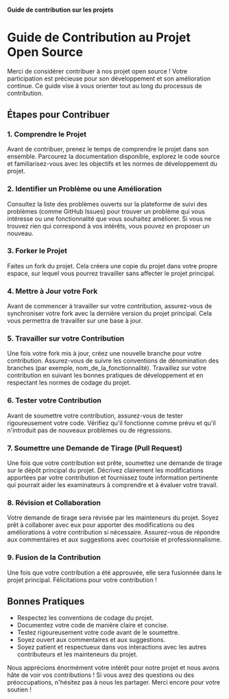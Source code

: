 #### Guide de contribution sur les projets

# Guide de Contribution au Projet Open Source

Merci de considérer contribuer à nos projet open source ! Votre participation est précieuse pour son développement et son amélioration continue. Ce guide vise à vous orienter tout au long du processus de contribution.

## Étapes pour Contribuer

### 1. Comprendre le Projet

Avant de contribuer, prenez le temps de comprendre le projet dans son ensemble. Parcourez la documentation disponible, explorez le code source et familiarisez-vous avec les objectifs et les normes de développement du projet.

### 2. Identifier un Problème ou une Amélioration

Consultez la liste des problèmes ouverts sur la plateforme de suivi des problèmes (comme GitHub Issues) pour trouver un problème qui vous intéresse ou une fonctionnalité que vous souhaitez améliorer. Si vous ne trouvez rien qui correspond à vos intérêts, vous pouvez en proposer un nouveau.

### 3. Forker le Projet

Faites un fork du projet. Cela créera une copie du projet dans votre propre espace, sur lequel vous pourrez travailler sans affecter le projet principal.

### 4. Mettre à Jour votre Fork

Avant de commencer à travailler sur votre contribution, assurez-vous de synchroniser votre fork avec la dernière version du projet principal. Cela vous permettra de travailler sur une base à jour.

### 5. Travailler sur votre Contribution

Une fois votre fork mis à jour, créez une nouvelle branche pour votre contribution. Assurez-vous de suivre les conventions de dénomination des branches (par exemple, nom_de_la_fonctionnalité). Travaillez sur votre contribution en suivant les bonnes pratiques de développement et en respectant les normes de codage du projet.

### 6. Tester votre Contribution

Avant de soumettre votre contribution, assurez-vous de tester rigoureusement votre code. Vérifiez qu'il fonctionne comme prévu et qu'il n'introduit pas de nouveaux problèmes ou de régressions.

### 7. Soumettre une Demande de Tirage (Pull Request)

Une fois que votre contribution est prête, soumettez une demande de tirage sur le dépôt principal du projet. Décrivez clairement les modifications apportées par votre contribution et fournissez toute information pertinente qui pourrait aider les examinateurs à comprendre et à évaluer votre travail.

### 8. Révision et Collaboration

Votre demande de tirage sera révisée par les mainteneurs du projet. Soyez prêt à collaborer avec eux pour apporter des modifications ou des améliorations à votre contribution si nécessaire. Assurez-vous de répondre aux commentaires et aux suggestions avec courtoisie et professionnalisme.

### 9. Fusion de la Contribution

Une fois que votre contribution a été approuvée, elle sera fusionnée dans le projet principal. Félicitations pour votre contribution !

## Bonnes Pratiques

- Respectez les conventions de codage du projet.
- Documentez votre code de manière claire et concise.
- Testez rigoureusement votre code avant de le soumettre.
- Soyez ouvert aux commentaires et aux suggestions.
- Soyez patient et respectueux dans vos interactions avec les autres contributeurs et les mainteneurs du projet.

Nous apprécions énormément votre intérêt pour notre projet et nous avons hâte de voir vos contributions ! Si vous avez des questions ou des préoccupations, n'hésitez pas à nous les partager. Merci encore pour votre soutien !



